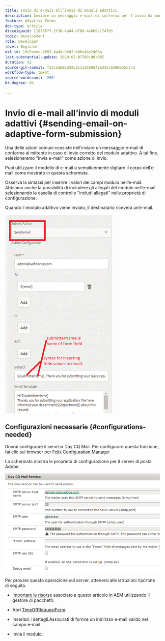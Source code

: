 ```yaml
---
title: Invio di e-mail all’invio di moduli adattivi
description: Inviare un messaggio e-mail di conferma per l’invio di moduli adattivi tramite il componente Invia e-mail
feature: Adaptive Forms
doc-type: article
discoiquuid: 1187357f-2f36-4a04-b708-44bb9c174fb5
topic: Development
role: Developer
level: Beginner
exl-id: 19c5aeec-2893-4ada-b6df-b80c4be2468a
last-substantial-update: 2020-07-07T00:00:00Z
duration: 52
source-git-commit: f23c2ab86d42531113690df2e342c65060b5c7cd
workflow-type: tm+mt
source-wordcount: '200'
ht-degree: 0%

---
```


# Invio di e-mail all’invio di moduli adattivi {#sending-email-on-adaptive-form-submission}

Una delle azioni comuni consiste nell’inviare un messaggio e-mail di conferma al mittente in caso di invio corretto del modulo adattivo. A tal fine, selezioneremo &quot;Invia e-mail&quot; come azione di invio.

Puoi utilizzare il modello di e-mail o semplicemente digitare il corpo dell’e-mail come mostrato in questa schermata.

Osserva la sintassi per inserire i valori dei campi modulo nell’e-mail. Abbiamo anche la possibilità di includere gli allegati del modulo nell’e-mail selezionando la casella di controllo &quot;includi allegati&quot; nelle proprietà di configurazione.

Quando il modulo adattivo viene inviato, il destinatario riceverà un’e-mail.

![InviaE-mail](assets/sendemailaction.gif)

## Configurazioni necessarie {#configurations-needed}

Dovrai configurare il servizio Day CQ Mail. Per configurare questa funzione, fai clic sul browser per [Felix Configuration Manager](http://localhost:4502/system/console/configMgr)

La schermata mostra le proprietà di configurazione per il server di posta Adobe.

![mailservice](assets/mailservice.png)

Per provare questa operazione sul server, attenersi alle istruzioni riportate di seguito.

* [Importare le risorse](assets/timeoffrequest.zip) associato a questo articolo in AEM utilizzando il gestore di pacchetti.

* Apri [TimeOffRequestForm](http://localhost:4502/content/dam/formsanddocuments/helpx/timeoffrequestform/jcr:content?wcmmode=disabled).

* Inserisci i dettagli.Assicurati di fornire un indirizzo e-mail valido nel campo e-mail.

* Invia il modulo.
